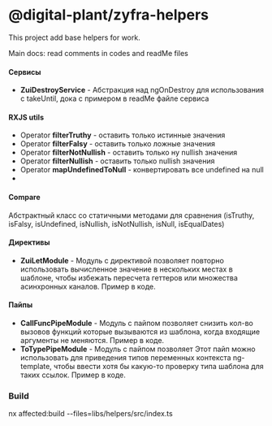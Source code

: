 # @digital-plant/zyfra-helpers
This project add base helpers for work. 

Main docs: read comments in codes and readMe files

#### Сервисы
- **ZuiDestroyService** - Абстракция над ngOnDestroy для использования с takeUntil, дока с примером в readMe файле сервиса


#### RXJS utils
- Operator **filterTruthy** - оставить только истинные значения
- Operator **filterFalsy** - оставить только ложные значения
- Operator **filterNotNullish** - оставить только ну nullish значения
- Operator **filterNullish** - оставить только nullish значения
- Operator **mapUndefinedToNull** - конвертировать все undefined на null
- 
#### Compare
Абстрактный класс со статичными методами для сравнения (isTruthy, isFalsy, isUndefined, isNullish, isNotNullish, isNull, isEqualDates)


#### Директивы
- **ZuiLetModule** - Модуль с директивой позволяет повторно использовать вычисленное значение в нескольких местах в шаблоне, чтобы избежать пересчета геттеров или множества асинхронных каналов. Пример в коде.

#### Пайпы
- **CallFuncPipeModule** - Модуль с пайпом позволяет снизить кол-во вызовов функций которые вызываются из шаблона, когда входящие аргументы не меняются. Пример в коде.
- **ToTypePipeModule** - Модуль с пайпом позволяет Этот пайп можно использовать для приведения типов переменных контекста ng-template, чтобы ввести хотя бы какую-то проверку типа шаблона для таких ссылок. Пример в коде.

### Build

nx affected:build --files=libs/helpers/src/index.ts
